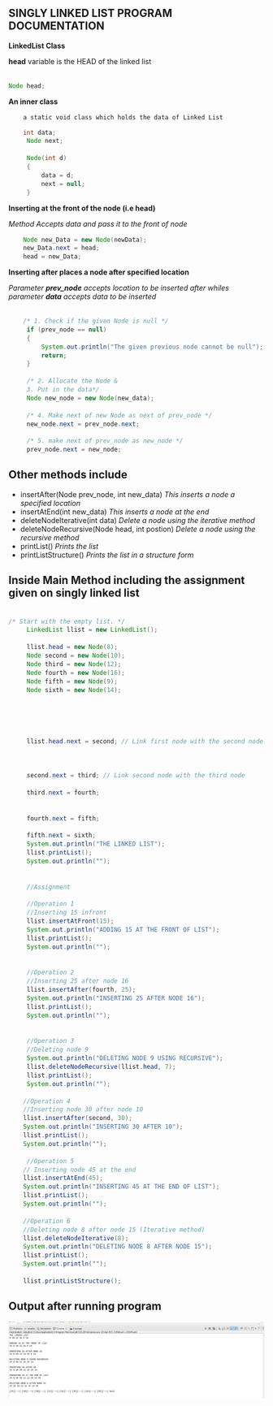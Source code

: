 ## SINGLY LINKED LIST PROGRAM DOCUMENTATION

**LinkedList Class**

**head** variable is the HEAD of the linked list

~~~java

Node head;
~~~


**An inner class**
~~~
    a static void class which holds the data of Linked List
~~~

~~~Java
    int data; 
     Node next;
     
     Node(int d) 
     { 
         data = d; 
         next = null; 
     } 

~~~

**Inserting at the front of the node (i.e head)**

*Method Accepts data and pass it to the front of node*


~~~Java
    Node new_Data = new Node(newData);
	new_Data.next = head;
    head = new_Data;
~~~

**Inserting after places a node after specified location**

*Parameter **prev_node** accepts location to be inserted after whiles parameter **data** accepts data to be inserted*

~~~java

    /* 1. Check if the given Node is null */
     if (prev_node == null)  
     {  
         System.out.println("The given previous node cannot be null");  
         return;  
     }  
   
     /* 2. Allocate the Node &  
     3. Put in the data*/
     Node new_node = new Node(new_data);  
   
     /* 4. Make next of new Node as next of prev_node */
     new_node.next = prev_node.next;  
   
     /* 5. make next of prev_node as new_node */
     prev_node.next = new_node;  
~~~

## Other methods include 
* insertAfter(Node prev_node, int new_data) *This inserts a node a specified location*
* insertAtEnd(int new_data) *This inserts a node at the end*
* deleteNodeIterative(int data) *Delete a node using the iterative method*
* deleteNodeRecursive(Node head, int postion) *Delete a node using the recursive method*
* printList() *Prints the list*
* printListStructure() *Prints the list in a structure form*


## Inside Main Method including the assignment given on singly linked list
~~~java

/* Start with the empty list. */
     LinkedList llist = new LinkedList(); 

     llist.head = new Node(8); 
     Node second = new Node(10); 
     Node third = new Node(12); 
     Node fourth = new Node(16);
     Node fifth = new Node(9);
     Node sixth = new Node(14);
     
    
     
     

     llist.head.next = second; // Link first node with the second node 

    

     second.next = third; // Link second node with the third node 
     
     third.next = fourth;
     
     
     fourth.next = fifth;
     
     fifth.next = sixth;
     System.out.println("THE LINKED LIST");
     llist.printList();
     System.out.println("");
     
     
     //Assignment
     
     //Operation 1
     //Inserting 15 infront
     llist.insertAtFront(15);
     System.out.println("ADDING 15 AT THE FRONT OF LIST");
     llist.printList();
     System.out.println("");
     
     
     //Operation 2
     //Inserting 25 after node 16
     llist.insertAfter(fourth, 25);
     System.out.println("INSERTING 25 AFTER NODE 16");
     llist.printList();
     System.out.println("");
     
     
     //Operation 3
     //Deleting node 9
     System.out.println("DELETING NODE 9 USING RECURSIVE");
     llist.deleteNodeRecursive(llist.head, 7);
     llist.printList();
     System.out.println("");
     
    //Operation 4
    //Inserting node 30 after node 10
    llist.insertAfter(second, 30);
    System.out.println("INSERTING 30 AFTER 10");
    llist.printList();
    System.out.println("");
     
     //Operation 5
    // Inserting node 45 at the end
    llist.insertAtEnd(45);
    System.out.println("INSERTING 45 AT THE END OF LIST");
    llist.printList();
    System.out.println("");
    
    //Operation 6
    //Deleting node 8 after node 15 (Iterative method)
    llist.deleteNodeIterative(8);
    System.out.println("DELETING NODE 8 AFTER NODE 15");
    llist.printList();
    System.out.println("");
    
    llist.printListStructure();


~~~

## Output after running program

![Image](output.png)